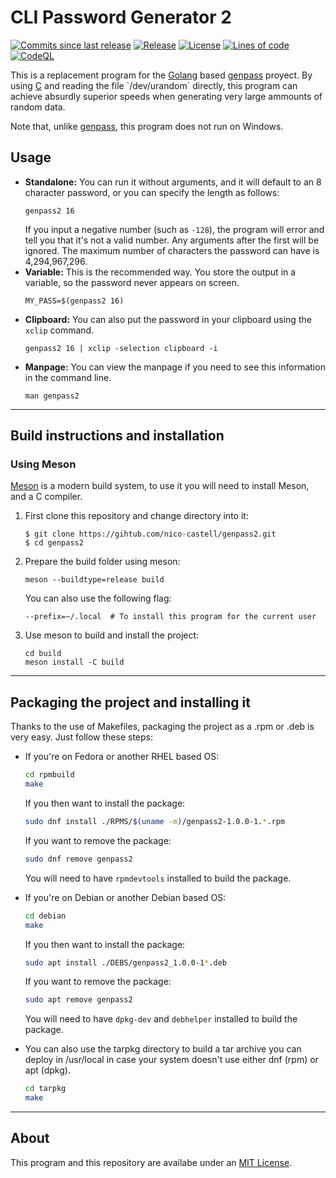 # CLI Password Generator 2
[![Commits since last release](https://img.shields.io/github/commits-since/nico-castell/genpass2/latest?label=Commits%20since%20last%20release&color=informational&logo=Git&logoColor=white&style=flat-square)](https://github.com/nico-castell/genpass2/commits)
[![Release](https://img.shields.io/github/v/release/nico-castell/genpass2?label=Release&color=informational&logo=GitHub&logoColor=white&style=flat-square)](https://github.com/nico-castell/genpass2/releases)
[![License](https://img.shields.io/github/license/nico-castell/genpass2?label=License&color=informational&logo=Open%20Source%20Initiative&logoColor=white&style=flat-square)](LICENSE)
[![Lines of code](https://img.shields.io/tokei/lines/github/nico-castell/genpass2?label=Lines%20of%20code&color=informational&logo=C&logoColor=white&style=flat-square)](https://github.com/nico-castell/genpass2)
[![CodeQL](https://img.shields.io/github/workflow/status/nico-castell/genpass2/CodeQL?label=CodeQL&logo=GitHub%20Actions&logoColor=white&style=flat-square)](https://github.com/nico-castell/genpass2/actions/workflows/codeql-analysis.yml)

This is a replacement program for the [Golang](https://golang.org/) based
[genpass](https://github.com/nico-castell/genpass) proyect. By using
[C](https://en.wikipedia.org/wiki/C_(programming_language)) and reading the file `/dev/urandom`
directly, this program can achieve absurdly superior speeds when generating very large ammounts of
random data.

Note that, unlike [genpass](https://github.com/nico-castell/genpass), this program does not run on
Windows.

## Usage
- **Standalone:** You can run it without arguments, and it will default to an 8 character password,
	or you can specify the length as follows:
	```shell
	genpass2 16
	```
	If you input a negative number (such as `-128`), the program will error and tell you that it's not
	a valid number. Any arguments after the first will be ignored. The maximum number of characters
	the password can have is 4,294,967,296.
- **Variable:** This is the recommended way. You store the output in a variable, so the password
	never appears on screen.
	```shell
	MY_PASS=$(genpass2 16)
	```
- **Clipboard:** You can also put the password in your clipboard using the `xclip` command.
	```shell
	genpass2 16 | xclip -selection clipboard -i
	```
- **Manpage:** You can view the manpage if you need to see this information in the command line.
	```shell
	man genpass2
	```

---
## Build instructions and installation
### Using Meson
[Meson](https://mesonbuild.com/index.html) is a modern build system, to use it you will need to
install Meson, and a C compiler.

1. First clone this repository and change directory into it:
	```shell
	$ git clone https://gihtub.com/nico-castell/genpass2.git
	$ cd genpass2
	```
2. Prepare the build folder using meson:
	```shell
	meson --buildtype=release build
	```
	You can also use the following flag:
	```shell
	--prefix=~/.local  # To install this program for the current user
	```
3. Use meson to build and install the project:
	```shell
	cd build
	meson install -C build
	```

---
## Packaging the project and installing it
Thanks to the use of Makefiles, packaging the project as a .rpm or .deb is very easy. Just follow
these steps:

- If you're on Fedora or another RHEL based OS:
	```bash
	cd rpmbuild
	make
	```

	If you then want to install the package:
	```bash
	sudo dnf install ./RPMS/$(uname -m)/genpass2-1.0.0-1.*.rpm
	```

	If you want to remove the package:
	```bash
	sudo dnf remove genpass2
	```

	You will need to have `rpmdevtools` installed to build the package.

- If you're on Debian or another Debian based OS:
	```bash
	cd debian
	make
	```

	If you then want to install the package:
	```bash
	sudo apt install ./DEBS/genpass2_1.0.0-1*.deb
	```

	If you want to remove the package:
	```bash
	sudo apt remove genpass2
	```

	You will need to have `dpkg-dev` and `debhelper` installed to build the package.

- You can also use the tarpkg directory to build a tar archive you can deploy in /usr/local in case
	your system doesn't use either dnf (rpm) or apt (dpkg).
	```bash
	cd tarpkg
	make
	```

---
## About
This program and this repository are availabe under an [MIT License](LICENSE).
